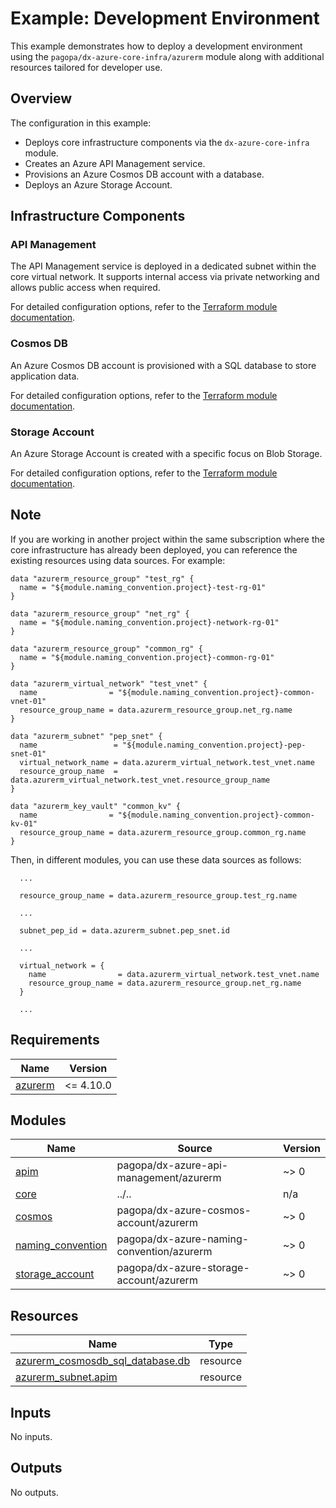 # Example: Development Environment

This example demonstrates how to deploy a development environment using the `pagopa/dx-azure-core-infra/azurerm` module along with additional resources tailored for developer use.

## Overview

The configuration in this example:

- Deploys core infrastructure components via the `dx-azure-core-infra` module.
- Creates an Azure API Management service.
- Provisions an Azure Cosmos DB account with a database.
- Deploys an Azure Storage Account.

## Infrastructure Components

### API Management

The API Management service is deployed in a dedicated subnet within the core virtual network. It supports internal access via private networking and allows public access when required.

For detailed configuration options, refer to the [Terraform module documentation](https://registry.terraform.io/modules/pagopa/dx-azure-api-management/azurerm/latest).

### Cosmos DB

An Azure Cosmos DB account is provisioned with a SQL database to store application data.

For detailed configuration options, refer to the [Terraform module documentation](https://registry.terraform.io/modules/pagopa/dx-azure-cosmos-account/azurerm/latest).

### Storage Account

An Azure Storage Account is created with a specific focus on Blob Storage. 

For detailed configuration options, refer to the [Terraform module documentation](https://registry.terraform.io/modules/pagopa/dx-azure-storage-account/azurerm/latest).

## Note

If you are working in another project within the same subscription where the core infrastructure has already been deployed, you can reference the existing resources using data sources. For example:

```hcl
data "azurerm_resource_group" "test_rg" {
  name = "${module.naming_convention.project}-test-rg-01"
}

data "azurerm_resource_group" "net_rg" {
  name = "${module.naming_convention.project}-network-rg-01"
}

data "azurerm_resource_group" "common_rg" {
  name = "${module.naming_convention.project}-common-rg-01"
}

data "azurerm_virtual_network" "test_vnet" {
  name                = "${module.naming_convention.project}-common-vnet-01"
  resource_group_name = data.azurerm_resource_group.net_rg.name
}

data "azurerm_subnet" "pep_snet" {
  name                 = "${module.naming_convention.project}-pep-snet-01"
  virtual_network_name = data.azurerm_virtual_network.test_vnet.name
  resource_group_name  = data.azurerm_virtual_network.test_vnet.resource_group_name
}

data "azurerm_key_vault" "common_kv" {
  name                = "${module.naming_convention.project}-common-kv-01"
  resource_group_name = data.azurerm_resource_group.common_rg.name
}

```

Then, in different modules, you can use these data sources as follows:

```hcl
  ...

  resource_group_name = data.azurerm_resource_group.test_rg.name

  ...

  subnet_pep_id = data.azurerm_subnet.pep_snet.id

  ...

  virtual_network = {
    name                = data.azurerm_virtual_network.test_vnet.name
    resource_group_name = data.azurerm_resource_group.net_rg.name
  }

  ...

```


<!-- BEGIN_TF_DOCS -->
## Requirements

| Name | Version |
|------|---------|
| <a name="requirement_azurerm"></a> [azurerm](#requirement\_azurerm) | <= 4.10.0 |

## Modules

| Name | Source | Version |
|------|--------|---------|
| <a name="module_apim"></a> [apim](#module\_apim) | pagopa/dx-azure-api-management/azurerm | ~> 0 |
| <a name="module_core"></a> [core](#module\_core) | ../.. | n/a |
| <a name="module_cosmos"></a> [cosmos](#module\_cosmos) | pagopa/dx-azure-cosmos-account/azurerm | ~> 0 |
| <a name="module_naming_convention"></a> [naming\_convention](#module\_naming\_convention) | pagopa/dx-azure-naming-convention/azurerm | ~> 0 |
| <a name="module_storage_account"></a> [storage\_account](#module\_storage\_account) | pagopa/dx-azure-storage-account/azurerm | ~> 0 |

## Resources

| Name | Type |
|------|------|
| [azurerm_cosmosdb_sql_database.db](https://registry.terraform.io/providers/hashicorp/azurerm/latest/docs/resources/cosmosdb_sql_database) | resource |
| [azurerm_subnet.apim](https://registry.terraform.io/providers/hashicorp/azurerm/latest/docs/resources/subnet) | resource |

## Inputs

No inputs.

## Outputs

No outputs.
<!-- END_TF_DOCS -->
